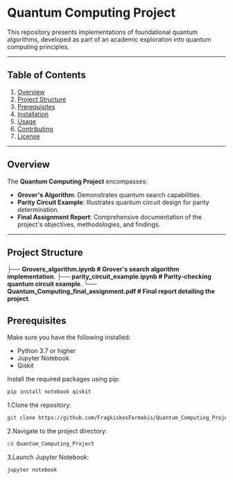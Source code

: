 # Quantum Computing Project

This repository presents implementations of foundational quantum algorithms, developed as part of an academic exploration into quantum computing principles.

---

## Table of Contents

1. [Overview](#overview)
2. [Project Structure](#project-structure)
3. [Prerequisites](#prerequisites)
4. [Installation](#installation)
5. [Usage](#usage)
6. [Contributing](#contributing)
7. [License](#license)

---

## Overview

The **Quantum Computing Project** encompasses:

- **Grover's Algorithm**: Demonstrates quantum search capabilities.
- **Parity Circuit Example**: Illustrates quantum circuit design for parity determination.
- **Final Assignment Report**: Comprehensive documentation of the project's objectives, methodologies, and findings.

---

## Project Structure

├── **Grovers_algorithm.ipynb # Grover's search algorithm implementation**.
├── **parity_circuit_example.ipynb # Parity-checking quantum circuit example**.
└── **Quantum_Computing_final_assignment.pdf # Final report detailing the project**.

## Prerequisites

Make sure you have the following installed:

- Python 3.7 or higher
- Jupyter Notebook
- Qiskit

Install the required packages using pip:

```bash
pip install notebook qiskit

```
1.Clone the repository:
```bash
git clone https://github.com/FragkiskosFarmakis/Quantum_Computing_Project.git
```
2.Navigate to the project directory:
```bash
cd Quantum_Computing_Project
```
3.Launch Jupyter Notebook:
```bash
jupyter notebook
```

